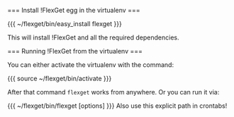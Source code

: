 === Install !FlexGet egg in the virtualenv ===

{{{
~/flexget/bin/easy_install flexget
}}}

This will install !FlexGet and all the required dependencies.

=== Running !FlexGet from the virtualenv ===

You can either activate the virtualenv with the command:

{{{
source ~/flexget/bin/activate
}}}

After that command `flexget` works from anywhere. Or you can run it via:

{{{
~/flexget/bin/flexget [options]
}}}
Also use this explicit path in crontabs!
